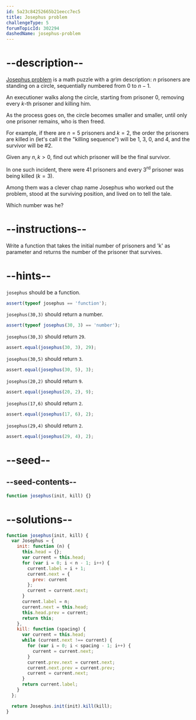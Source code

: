 ```yaml
---
id: 5a23c84252665b21eecc7ec5
title: Josephus problem
challengeType: 5
forumTopicId: 302294
dashedName: josephus-problem
---
```


# --description--

[Josephus problem](<https://en.wikipedia.org/wiki/Josephus problem>) is a math puzzle with a grim description: $n$ prisoners are standing on a circle, sequentially numbered from $0$ to $n-1$.

An executioner walks along the circle, starting from prisoner $0$, removing every $k$-th prisoner and killing him.

As the process goes on, the circle becomes smaller and smaller, until only one prisoner remains, who is then freed.

For example, if there are $n=5$ prisoners and $k=2$, the order the prisoners are killed in (let's call it the "killing sequence") will be 1, 3, 0, and 4, and the survivor will be #2.

Given any $n, k > 0$, find out which prisoner will be the final survivor.

In one such incident, there were 41 prisoners and every 3<sup>rd</sup> prisoner was being killed ($k=3$).

Among them was a clever chap name Josephus who worked out the problem, stood at the surviving position, and lived on to tell the tale.

Which number was he?

# --instructions--

Write a function that takes the initial number of prisoners and 'k' as parameter and returns the number of the prisoner that survives.

# --hints--

`josephus` should be a function.

```js
assert(typeof josephus == 'function');
```

`josephus(30,3)` should return a number.

```js
assert(typeof josephus(30, 3) == 'number');
```

`josephus(30,3)` should return `29`.

```js
assert.equal(josephus(30, 3), 29);
```

`josephus(30,5)` should return `3`.

```js
assert.equal(josephus(30, 5), 3);
```

`josephus(20,2)` should return `9`.

```js
assert.equal(josephus(20, 2), 9);
```

`josephus(17,6)` should return `2`.

```js
assert.equal(josephus(17, 6), 2);
```

`josephus(29,4)` should return `2`.

```js
assert.equal(josephus(29, 4), 2);
```

# --seed--

## --seed-contents--

```js
function josephus(init, kill) {}
```

# --solutions--

```js
function josephus(init, kill) {
  var Josephus = {
    init: function (n) {
      this.head = {};
      var current = this.head;
      for (var i = 0; i < n - 1; i++) {
        current.label = i + 1;
        current.next = {
          prev: current
        };
        current = current.next;
      }
      current.label = n;
      current.next = this.head;
      this.head.prev = current;
      return this;
    },
    kill: function (spacing) {
      var current = this.head;
      while (current.next !== current) {
        for (var i = 0; i < spacing - 1; i++) {
          current = current.next;
        }
        current.prev.next = current.next;
        current.next.prev = current.prev;
        current = current.next;
      }
      return current.label;
    }
  };

  return Josephus.init(init).kill(kill);
}
```
